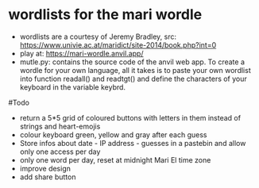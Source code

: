 # wordlists for the mari wordle

- wordlists are a courtesy of Jeremy Bradley, src: https://www.univie.ac.at/maridict/site-2014/book.php?int=0
- play at: https://mari-wordle.anvil.app/
- mutle.py: contains the source code of the anvil web app. To create a wordle for your own language, all it takes is to paste your own wordlist into function readall() and readtgt() and define the characters of your keyboard in the variable keybrd.

#Todo

- return a 5\*5 grid of coloured buttons with letters in them instead of strings and heart-emojis
- colour keyboard green, yellow and gray after each guess
- Store infos about date - IP address - guesses in a pastebin and allow only one access per day
- only one word per day, reset at midnight Mari El time zone
- improve design
- add share button